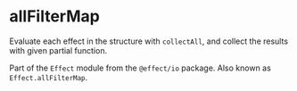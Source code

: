 # allFilterMap

Evaluate each effect in the structure with `collectAll`, and collect the
results with given partial function.

Part of the `Effect` module from the `@effect/io` package. Also known as `Effect.allFilterMap`.
